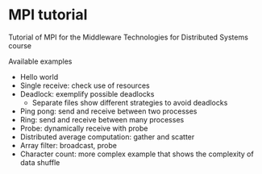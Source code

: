 # MPI tutorial

Tutorial of MPI for the Middleware Technologies for Distributed Systems course

Available examples

- Hello world
- Single receive: check use of resources
- Deadlock: exemplify possible deadlocks
  - Separate files show different strategies to avoid deadlocks
- Ping pong: send and receive between two processes
- Ring: send and receive between many processes
- Probe: dynamically receive with probe
- Distributed average computation: gather and scatter
- Array filter: broadcast, probe
- Character count: more complex example that shows the complexity of data shuffle